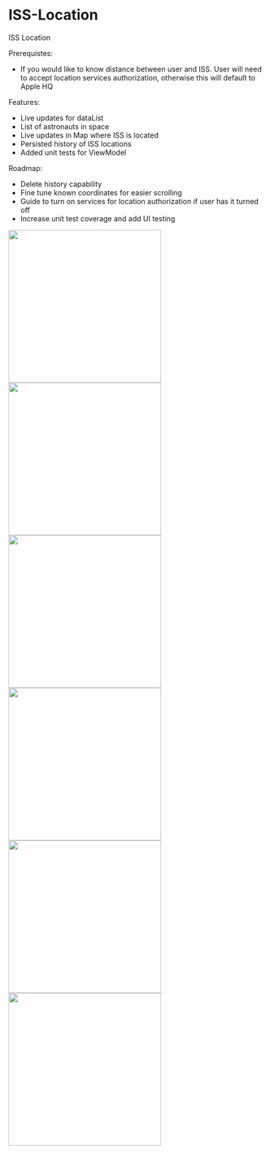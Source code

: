 # ISS-Location
ISS Location

Prerequistes:
- If you would like to know distance between user and ISS. User will need to accept location services authorization, otherwise this will default to Apple HQ

Features:
- Live updates for dataList
- List of astronauts in space
- Live updates in Map where ISS is located
- Persisted history of ISS locations 
- Added unit tests for ViewModel

Roadmap:
- Delete history capability
- Fine tune known coordinates for easier scrolling
- Guide to turn on services for location authorization if user has it turned off 
- Increase unit test coverage and add UI testing

<div>
<img src="https://user-images.githubusercontent.com/39932781/236902040-aa414557-00ed-4293-a306-41faac4fceee.png" width=300></img>
<img src="https://user-images.githubusercontent.com/39932781/236902154-89127b9d-b001-45f8-8edb-625482e8b0fa.png" width=300></img>
<img src="https://user-images.githubusercontent.com/39932781/236902272-3d491dd1-0413-43e5-8396-1de456c78a36.png" width=300></img>
</div>
<div>
<img src="https://user-images.githubusercontent.com/39932781/236902505-dc85f042-d230-4eb9-95c7-734708bd2df5.gif" width=300></img>
<img src="https://user-images.githubusercontent.com/39932781/236902647-e9b8b81b-9d33-45fb-9a10-36e368731fec.gif" width=300></img>
<img src="https://user-images.githubusercontent.com/39932781/236902755-59c0123b-5032-46ad-9e78-360eb2585b46.gif" width=300></img>
</div>




